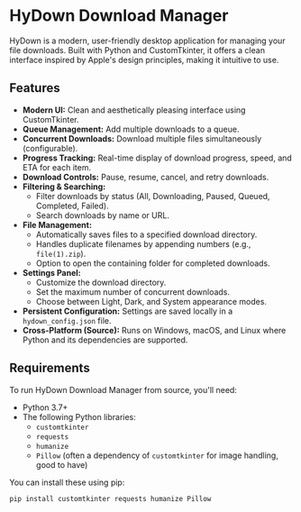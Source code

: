# HyDown Download Manager

HyDown is a modern, user-friendly desktop application for managing your file downloads. Built with Python and CustomTkinter, it offers a clean interface inspired by Apple's design principles, making it intuitive to use.

## Features

* **Modern UI:** Clean and aesthetically pleasing interface using CustomTkinter.
* **Queue Management:** Add multiple downloads to a queue.
* **Concurrent Downloads:** Download multiple files simultaneously (configurable).
* **Progress Tracking:** Real-time display of download progress, speed, and ETA for each item.
* **Download Controls:** Pause, resume, cancel, and retry downloads.
* **Filtering & Searching:**
    * Filter downloads by status (All, Downloading, Paused, Queued, Completed, Failed).
    * Search downloads by name or URL.
* **File Management:**
    * Automatically saves files to a specified download directory.
    * Handles duplicate filenames by appending numbers (e.g., `file(1).zip`).
    * Option to open the containing folder for completed downloads.
* **Settings Panel:**
    * Customize the download directory.
    * Set the maximum number of concurrent downloads.
    * Choose between Light, Dark, and System appearance modes.
* **Persistent Configuration:** Settings are saved locally in a `hydown_config.json` file.
* **Cross-Platform (Source):** Runs on Windows, macOS, and Linux where Python and its dependencies are supported.

## Requirements

To run HyDown Download Manager from source, you'll need:

* Python 3.7+
* The following Python libraries:
    * `customtkinter`
    * `requests`
    * `humanize`
    * `Pillow` (often a dependency of `customtkinter` for image handling, good to have)

You can install these using pip:
```bash
pip install customtkinter requests humanize Pillow
